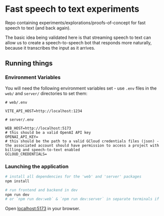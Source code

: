 # Fast speech to text experiments

Repo containing experiments/explorations/proofs-of-concept for fast speech to text (and back again).

The basic idea being validated here is that streaming speech to text can allow us to create a speech-to-speech bot that responds more naturally, because it transcribes the input as it arrives.

## Running things

### Environment Variables

You will need the following environment variables set - use `.env` files in the `web/` and `server/` directories to set them:

```
# web/.env

VITE_API_HOST=http://localhost:1234
```

```
# server/.env

WEB_HOST=http://localhost:5173
# this should be a valid OpenAI API key
OPENAI_API_KEY=
# this should be the path to a valid GCloud credentials files (json) - the associated account should have permission to access a project with billing and speech-to-text enabled
GCLOUD_CREDENTIALS=
```

### Launching the application

```bash
# install all dependencies for the 'web' and 'server' packages
npm install

# run frontend and backend in dev
npm run dev
# or `npm run dev:web` & `npm run dev:server` in separate terminals if you so wish
```

Open [localhost:5173](http://localhost:5173) in your browser.
